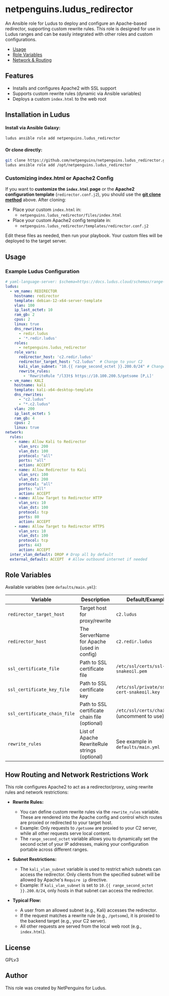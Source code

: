 # netpenguins.ludus_redirector

An Ansible role for Ludus to deploy and configure an Apache-based redirector, supporting custom rewrite rules. This role is designed for use in Ludus ranges and can be easily integrated with other roles and custom configurations.

- [Usage](#usage)
- [Role Variables](#role-variables)
- [Network & Routing](#how-routing-and-network-restrictions-work)



## Features
- Installs and configures Apache2 with SSL support
- Supports custom rewrite rules (dynamic via Ansible variables)
- Deploys a custom `index.html` to the web root


## Installation in Ludus

#### Install via Ansible Galaxy:

```sh
ludus ansible role add netpenguins.ludus_redirector
```

#### Or clone directly:

```sh
git clone https://github.com/netpenguins/netpenguins.ludus_redirector.git /opt/netpenguins.ludus_redirector
ludus ansible role add /opt/netpenguins.ludus_redirector
```

### Customizing index.html or Apache2 Config

If you want to **customize the `index.html` page** or the **Apache2 configuration template** (`redirector.conf.j2`), you should use the [**git clone method**](#or-clone-directly) above. After cloning:

- Place your custom `index.html` in:
  - `netpenguins.ludus_redirector/files/index.html`
- Place your custom Apache2 config template in:
  - `netpenguins.ludus_redirector/templates/redirector.conf.j2`

Edit these files as needed, then run your playbook. Your custom files will be deployed to the target server.



## Usage

### Example Ludus Configuration

```yaml
# yaml-language-server: $schema=https://docs.ludus.cloud/schemas/range-config.json
ludus:
  - vm_name: REDIRECTOR
    hostname: redirector
    template: debian-12-x64-server-template
    vlan: 100
    ip_last_octet: 10
    ram_gb: 2
    cpus: 2
    linux: true
    dns_rewrites:
      - redir.ludus
      - '*.redir.ludus'
    roles:
      - netpenguins.ludus_redirector
    role_vars:
      redirector_host: 'c2.redir.ludus'
      redirector_target_host: "c2.ludus"  # Change to your C2
      kali_vlan_subnet: "10.{{ range_second_octet }}.200.0/24" # Change to the subnet of your Kali VLAN 
      rewrite_rules:
        - 'RewriteRule ^/l33t$ https://10.100.200.5/getsome [P,L]'
  - vm_name: KALI
    hostname: kali
    template: kali-x64-desktop-template
    dns_rewrites:
      - "c2.ludus"
      - "*.c2.ludus"
    vlan: 200
    ip_last_octet: 5
    ram_gb: 4
    cpus: 2
    linux: true
network:
  rules:
    - name: Allow Kali to Redirector
      vlan_src: 200
      vlan_dst: 100
      protocol: "all"
      ports: "all"
      action: ACCEPT
    - name: Allow Redirector to Kali 
      vlan_src: 100
      vlan_dst: 200
      protocol: "all"
      ports: "all"
      action: ACCEPT
    - name: Allow Target to Redirector HTTP
      vlan_src: 10
      vlan_dst: 100
      protocol: tcp
      ports: 80
      action: ACCEPT
    - name: Allow Target to Redirector HTTPS
      vlan_src: 10
      vlan_dst: 100
      protocol: tcp
      ports: 443
      action: ACCEPT
  inter_vlan_default: DROP # Drop all by default 
  external_default: ACCEPT  # Allow outbound internet if needed 
```

## Role Variables

Available variables (see `defaults/main.yml`):

| Variable                   | Description                                      | Default/Example                                 |
|----------------------------|--------------------------------------------------|-------------------------------------------------|
| `redirector_target_host`   | Target host for proxy/rewrite                    | `c2.ludus`                                      |
| `redirector_host`          | The ServerName for Apache (used in config)       | `c2.redir.ludus`                                |
| `ssl_certificate_file`     | Path to SSL certificate file                     | `/etc/ssl/certs/ssl-cert-snakeoil.pem`          |
| `ssl_certificate_key_file` | Path to SSL certificate key                      | `/etc/ssl/private/ssl-cert-snakeoil.key`        |
| `ssl_certificate_chain_file`| Path to SSL certificate chain file (optional)    | `/etc/ssl/certs/chain.pem` (uncomment to use)   |
| `rewrite_rules`            | List of Apache RewriteRule strings (optional)    | See example in `defaults/main.yml`              |


## How Routing and Network Restrictions Work

This role configures Apache2 to act as a redirector/proxy, using rewrite rules and network restrictions:

- **Rewrite Rules:**
  - You can define custom rewrite rules via the `rewrite_rules` variable. These are rendered into the Apache config and control which routes are proxied or redirected to your target host.
  - Example: Only requests to `/getsome` are proxied to your C2 server, while all other requests serve local content.
  - The `range_second_octet` variable allows you to dynamically set the second octet of your IP addresses, making your configuration portable across different ranges.

- **Subnet Restrictions:**
  - The `kali_vlan_subnet` variable is used to restrict which subnets can access the redirector. Only clients from the specified subnet will be allowed by Apache's `Require ip` directive.
  - Example: If `kali_vlan_subnet` is set to `10.{{ range_second_octet }}.200.0/24`, only hosts in that subnet can access the redirector.

- **Typical Flow:**
  - A user from an allowed subnet (e.g., Kali) accesses the redirector.
  - If the request matches a rewrite rule (e.g., `/getsome`), it is proxied to the backend target (e.g., your C2 server).
  - All other requests are served from the local web root (e.g., `index.html`).



## License

GPLv3



## Author

This role was created by NetPenguins for Ludus.
